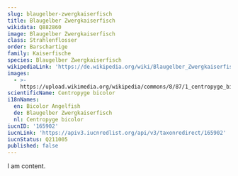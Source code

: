 ```yaml
---
slug: blaugelber-zwergkaiserfisch
title: Blaugelber Zwergkaiserfisch
wikidata: Q882860
image: Blaugelber Zwergkaiserfisch
class: Strahlenflosser
order: Barschartige
family: Kaiserfische
species: Blaugelber Zwergkaiserfisch
wikipediaLink: 'https://de.wikipedia.org/wiki/Blaugelber_Zwergkaiserfisch'
images:
  - >-
    https://upload.wikimedia.org/wikipedia/commons/8/87/1_centropyge_bicolor_Bicolor_angelfish.jpg
scientificName: Centropyge bicolor
i18nNames:
  en: Bicolor Angelfish
  de: Blaugelber Zwergkaiserfisch
  nl: Centropyge bicolor
iucnID: '165902'
iucnLink: 'https://apiv3.iucnredlist.org/api/v3/taxonredirect/165902'
iucnStatus: Q211005
published: false
---
```


I am content.
